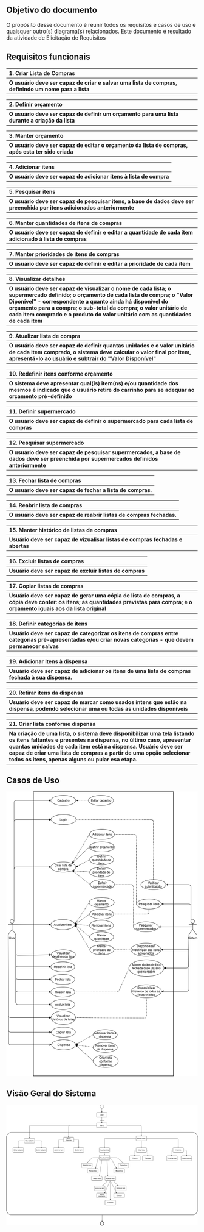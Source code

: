 ## Objetivo do documento  
O propósito desse documento é reunir todos os requisitos e casos de uso e quaisquer outro(s) diagrama(s) relacionados. Este documento é resultado da atividade de Elicitação de Requisitos  
  
## Requisitos funcionais 
  
<table>
  <tr align="left">
    <th>1. Criar Lista de Compras</th>
  </tr>
  <tr align="left">
    <th>O usuário deve ser capaz de criar e salvar uma lista de compras, definindo um nome para a lista</th>
  </tr>
</table>  

<table>
  <tr align="left">
    <th>2. Definir orçamento</th>
  </tr>
  <tr align="left">
    <th>O usuário deve ser capaz de definir um orçamento para uma lista durante a criação da lista</th>
  </tr>
</table>  

<table>
  <tr align="left">
    <th>3. Manter orçamento</th>
  </tr>
  <tr align="left">
    <th>O usuário deve ser capaz de editar o orçamento da lista de compras, após esta ter sido criada</th>
  </tr>  
</table>  
  
<table>
  <tr align="left">
    <th>4. Adicionar itens</th>
  </tr>
  <tr align="left">
    <th>O usuário deve ser capaz de adicionar itens à lista de compra</th>
  </tr>  
</table>  
  
<table>
  <tr align="left">
    <th>5. Pesquisar itens</th>
  </tr>
  <tr align="left">
    <th>O usuário deve ser capaz de pesquisar itens, a base de dados deve ser preenchida por itens adicionados anteriormente</th>
  </tr>  
</table>  
  
<table>
  <tr align="left">
    <th>6. Manter quantidades de itens de compras</th>
  </tr>
  <tr align="left">
    <th>O usuário deve ser capaz de definir e editar a quantidade de cada item adicionado à lista de compras</th>
  </tr>  
</table>  
  
<table>
  <tr align="left">
    <th>7. Manter prioridades de itens de compras</th>
  </tr>
  <tr align="left">
    <th>O usuário deve ser capaz de definir e editar a prioridade de cada item</th>
  </tr>  
</table>  
  
<table>
  <tr align="left">
    <th>8. Visualizar detalhes</th>
  </tr>
  <tr align="left">
    <th>O usuário deve ser capaz de visualizar o nome de cada lista; o supermercado definido; o orçamento de cada lista de compra; o "Valor Diponível" - correspondente a quanto ainda há disponível do orçamento para a compra; o sub-total da compra; o valor unitário de cada item comprado e o produto do valor unitário com as quantidades de cada item</th>
  </tr>  
</table>  
  
<table>
  <tr align="left">
    <th>9. Atualizar lista de compra</th>
  </tr>
  <tr align="left">
    <th>O usuário deve ser capaz de definir quantas unidades e o valor unitário de cada item comprado, o sistema deve calcular o valor final por item, apresentá-lo ao usuário e subtrair do "Valor Disponível"</th>
  </tr>  
</table>  

<table>
  <tr align="left">
    <th>10. Redefinir itens conforme orçamento</th>
  </tr>
  <tr align="left">
    <th>O sistema deve apresentar qual(is) item(ns) e/ou quantidade dos mesmos é indicado que o usuário retire do carrinho para se adequar ao orçamento pré-definido</th>
  </tr>  
</table>  

<table>
  <tr align="left">
    <th>11. Definir supermercado</th>
  </tr>
  <tr align="left">
    <th>O usuário deve ser capaz de definir o supermercado para cada lista de compras</th>
  </tr>  
</table>  

<table>
  <tr align="left">
    <th>12. Pesquisar supermercado</th>
  </tr>
  <tr align="left">
    <th>O usuário deve ser capaz de pesquisar supermercados, a base de dados deve ser preenchida por supermercados definidos anteriormente</th>
  </tr>  
</table>    

<table>
  <tr align="left">
    <th>13. Fechar lista de compras</th>
  </tr>
  <tr align="left">
    <th>O usuário deve ser capaz de fechar a lista de compras.</th>
  </tr>  
</table>  
  
<table>
  <tr align="left">
    <th>14. Reabrir lista de compras</th>
  </tr>
  <tr align="left">
    <th>O usuário deve ser capaz de reabrir listas de compras fechadas.</th>
  </tr>  
</table>
  
<table>
  <tr align="left">
    <th>15. Manter histórico de listas de compras</th>
  </tr>
  <tr align="left">
    <th>Usuário deve ser capaz de vizualisar listas de compras fechadas e abertas</th>
  </tr>  
</table>  

<table>
  <tr align="left">
    <th>16. Excluir listas de compras</th>
  </tr>
  <tr align="left">
    <th>Usuário deve ser capaz de excluir listas de compras</th>
  </tr>  
</table>  

<table>
  <tr align="left">
    <th>17. Copiar listas de compras</th>
  </tr>
  <tr align="left">
    <th>Usuário deve ser capaz de gerar uma cópia de lista de compras, a cópia deve conter: os itens; as quantidades previstas para compra; e o orçamento iguais aos da lista original</th>
  </tr>  
</table>  

<table>
  <tr align="left">
    <th>18. Definir categorias de itens</th>
  </tr>
  <tr align="left">
    <th>Usuário deve ser capaz de categorizar os itens de compras entre categorias pré-apresentadas e/ou criar novas categorias - que devem permanecer salvas</th>
  </tr>  
</table>  

<table>
  <tr align="left">
    <th>19. Adicionar itens à dispensa</th>
  </tr>
  <tr align="left">
    <th>Usuário deve ser capaz de adicionar os itens de uma lista de compras fechada à sua dispensa.</th>
  </tr>  
</table>  

<table>
  <tr align="left">
    <th>20. Retirar itens da dispensa</th>
  </tr>
  <tr align="left">
    <th>Usuário deve ser capaz de marcar como usados intens que estão na dispensa, podendo selecionar uma ou todas as unidades disponíveis</th>
  </tr>  
</table>  

<table>
  <tr align="left">
    <th>21. Criar lista conforme dispensa</th>
  </tr>
  <tr align="left">
    <th>Na criação de uma lista, o sistema deve disponibilizar uma tela listando os itens faltantes e presentes na dispensa, no último caso, apresentar quantas unidades de cada item está na dispensa. Usuário deve ser capaz de criar uma lista de compras a partir de uma opção selecionar todos os itens, apenas alguns ou pular esa etapa.</th>
  </tr>  
</table>  

## Casos de Uso

![Alt text](https://github.com/Caua539/chepa/blob/master/docs/img/Casos_De_Uso_Xepa.png)

## Visão Geral do Sistema
![Alt text](https://github.com/Caua539/chepa/blob/master/docs/img/Fluxograma_Xepa.png)
